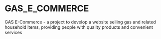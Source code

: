 # GAS_E_COMMERCE
GAS E-Commerce   -   a project to develop a website selling gas and related household items, providing people with quality products and convenient services

